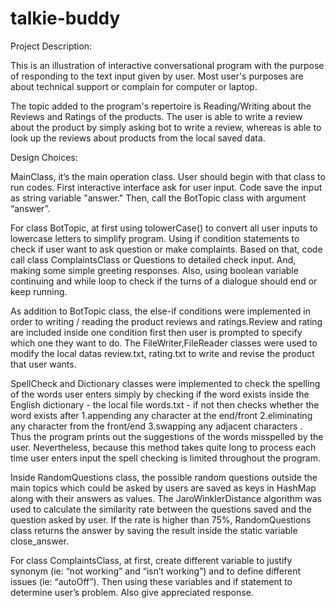 # talkie-buddy
	
Project Description:

This is an illustration of interactive conversational program with the purpose of responding to the text input given by user. Most user's purposes are about technical support or complain for computer or laptop. 

The topic added to the program's repertoire is Reading/Writing about the Reviews and Ratings of the products. The user is able to write a review about the product by simply asking bot to write a review, whereas is able to look up the reviews about products from the local saved data. 

Design Choices:

MainClass, it’s the main operation class. User should begin with that class to run codes. First interactive interface ask for user input. Code save the input as string variable "answer." Then, call the BotTopic class with argument “answer”.

For class BotTopic, at first using tolowerCase() to convert all user inputs to lowercase letters to simplify program. Using if condition statements to check if user want to ask question or make complaints. Based on that, code call class ComplaintsClass or Questions to detailed check input. And, making some simple greeting responses. Also, using boolean variable continuing and while loop to check if the turns of a dialogue should end or keep running.

As addition to BotTopic class, the else-if conditions were implemented in order to writing / reading the product reviews and ratings.Review and rating are included inside one condition first then user is prompted to specify which one they want to do. The FileWriter,FileReader classes were used to modify the local datas review.txt, rating.txt to write and revise the product that user wants. 

SpellCheck and Dictionary classes were implemented to check the spelling of the words user enters simply by checking if the word exists inside the English dictionary - the local file words.txt - if not then checks whether the word exists after 1.appending any character at the end/front 2.eliminating any character from the front/end 3.swapping any adjacent characters . Thus the program prints out the suggestions of the words misspelled by the user. Nevertheless, because this method takes quite long to process each time user enters input the spell checking is limited throughout the program.

Inside RandomQuestions class, the possible random questions outside the main topics which could be asked by users are saved as keys in HashMap along with their answers as values. The JaroWinklerDistance algorithm was used to calculate the similarity rate between the questions saved and the question asked by user. If the rate is higher than 75%, RandomQuestions class returns the answer by saving the result inside the static variable close_answer. 



For class ComplaintsClass, at first, create different variable to justify synonym (ie: “not working” and “isn’t working”) and to define different issues (ie: “autoOff”). Then using these variables and if statement to determine user’s problem. Also give appreciated response.  


